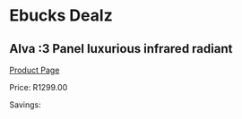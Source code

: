 
# Ebucks Dealz
## Alva :3 Panel luxurious infrared radiant
[Product Page](https://www.ebucks.com/web/shop/productSelected.do?prodId=1142122004&catId=704982758)

Price: R1299.00

Savings: 


	